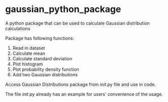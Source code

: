 # gaussian_python_package
A python package that can be used to calculate Gaussian distribution calculations

Package has following functions:

1. Read in dataset
2. Calculate mean
3. Calculate standard deviation
4. Plot histogram
5. Plot probability density function
6. Add two Gaussian distributions

Access Gaussian Distributions package from _init_.py file and use in code.

The file _init_.py already has an example for users' convenience of the usage.
